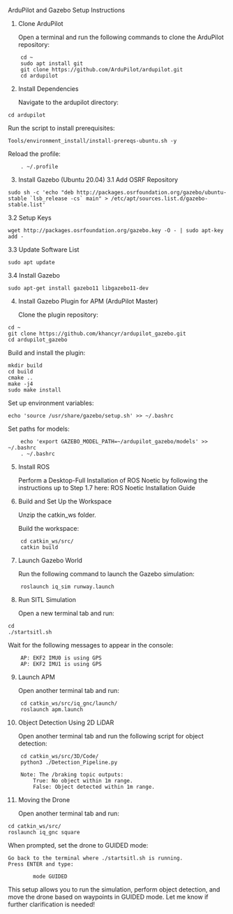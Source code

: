 ArduPilot and Gazebo Setup Instructions
1. Clone ArduPilot

    Open a terminal and run the following commands to clone the ArduPilot repository:
```
    cd ~
    sudo apt install git
    git clone https://github.com/ArduPilot/ardupilot.git
    cd ardupilot
```
2. Install Dependencies

    Navigate to the ardupilot directory:
```
cd ardupilot
```
Run the script to install prerequisites:
```
Tools/environment_install/install-prereqs-ubuntu.sh -y
```
Reload the profile:
```
    . ~/.profile
```
3. Install Gazebo (Ubuntu 20.04)
3.1 Add OSRF Repository
```
sudo sh -c 'echo "deb http://packages.osrfoundation.org/gazebo/ubuntu-stable `lsb_release -cs` main" > /etc/apt/sources.list.d/gazebo-stable.list'
```
3.2 Setup Keys
```
wget http://packages.osrfoundation.org/gazebo.key -O - | sudo apt-key add -
```
3.3 Update Software List
```
sudo apt update
```
3.4 Install Gazebo
```
sudo apt-get install gazebo11 libgazebo11-dev
```
4. Install Gazebo Plugin for APM (ArduPilot Master)

    Clone the plugin repository:
```
cd ~
git clone https://github.com/khancyr/ardupilot_gazebo.git
cd ardupilot_gazebo
````
Build and install the plugin:
```
mkdir build
cd build
cmake ..
make -j4
sudo make install
```
Set up environment variables:
```
echo 'source /usr/share/gazebo/setup.sh' >> ~/.bashrc
```
Set paths for models:
```
    echo 'export GAZEBO_MODEL_PATH=~/ardupilot_gazebo/models' >> ~/.bashrc
    . ~/.bashrc
```
5. Install ROS

    Perform a Desktop-Full Installation of ROS Noetic by following the instructions up to Step 1.7 here:
    ROS Noetic Installation Guide

6. Build and Set Up the Workspace

    Unzip the catkin_ws folder.

    Build the workspace:
```
    cd catkin_ws/src/
    catkin build
```
7. Launch Gazebo World

    Run the following command to launch the Gazebo simulation:
```
    roslaunch iq_sim runway.launch
```
8. Run SITL Simulation

    Open a new terminal tab and run:
```
cd
./startsitl.sh
```
Wait for the following messages to appear in the console:
```
    AP: EKF2 IMU0 is using GPS
    AP: EKF2 IMU1 is using GPS
```
9. Launch APM

    Open another terminal tab and run:
```
    cd catkin_ws/src/iq_gnc/launch/
    roslaunch apm.launch
```
10. Object Detection Using 2D LiDAR

    Open another terminal tab and run the following script for object detection:
```
    cd catkin_ws/src/3D/Code/
    python3 ./Detection_Pipeline.py
```
        Note: The /braking topic outputs:
            True: No object within 1m range.
            False: Object detected within 1m range.

11. Moving the Drone

    Open another terminal tab and run:
```
cd catkin_ws/src/
roslaunch iq_gnc square
```
When prompted, set the drone to GUIDED mode:

    Go back to the terminal where ./startsitl.sh is running.
    Press ENTER and type:
```
        mode GUIDED
```
This setup allows you to run the simulation, perform object detection, and move the drone based on waypoints in GUIDED mode. Let me know if further clarification is needed!

